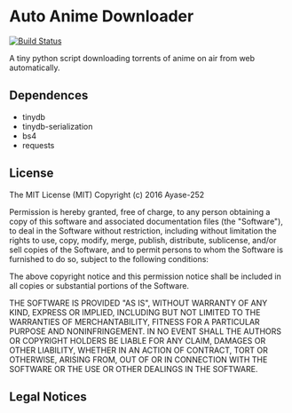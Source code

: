 # Auto Anime Downloader

[![Build Status](https://travis-ci.org/Ayase-252/auto-anime-downloader.svg?branch=master)](https://travis-ci.org/Ayase-252/auto-anime-downloader)

A tiny python script downloading torrents of anime on air from web automatically.

## Dependences

  * tinydb
  * tinydb-serialization
  * bs4
  * requests

## License
  The MIT License (MIT)
  Copyright (c) 2016 Ayase-252

  Permission is hereby granted, free of charge, to any person obtaining a copy of this software and associated documentation files (the "Software"), to deal in the Software without restriction, including without limitation the rights to use, copy, modify, merge, publish, distribute, sublicense, and/or sell copies of the Software, and to permit persons to whom the Software is furnished to do so, subject to the following conditions:

  The above copyright notice and this permission notice shall be included in all copies or substantial portions of the Software.

  THE SOFTWARE IS PROVIDED "AS IS", WITHOUT WARRANTY OF ANY KIND, EXPRESS OR IMPLIED, INCLUDING BUT NOT LIMITED TO THE WARRANTIES OF MERCHANTABILITY, FITNESS FOR A PARTICULAR PURPOSE AND NONINFRINGEMENT. IN NO EVENT SHALL THE AUTHORS OR COPYRIGHT HOLDERS BE LIABLE FOR ANY CLAIM, DAMAGES OR OTHER LIABILITY, WHETHER IN AN ACTION OF CONTRACT, TORT OR OTHERWISE, ARISING FROM, OUT OF OR IN CONNECTION WITH THE SOFTWARE OR THE USE OR OTHER DEALINGS IN THE SOFTWARE.

## Legal Notices
